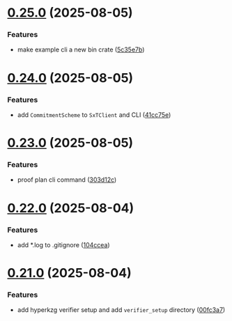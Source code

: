 # [0.25.0](https://github.com/spaceandtimefdn/sxt-proof-of-sql-sdk/compare/v0.24.0...v0.25.0) (2025-08-05)


### Features

* make example cli a new bin crate ([5c35e7b](https://github.com/spaceandtimefdn/sxt-proof-of-sql-sdk/commit/5c35e7b5f398598d3692206b67dd291c282f29d2))



# [0.24.0](https://github.com/spaceandtimefdn/sxt-proof-of-sql-sdk/compare/v0.23.0...v0.24.0) (2025-08-05)


### Features

* add `CommitmentScheme` to `SxTClient` and CLI ([41cc75e](https://github.com/spaceandtimefdn/sxt-proof-of-sql-sdk/commit/41cc75ee4fa73a23e06025adb4fa02c8dc76d259))



# [0.23.0](https://github.com/spaceandtimefdn/sxt-proof-of-sql-sdk/compare/v0.22.0...v0.23.0) (2025-08-05)


### Features

* proof plan cli command ([303d12c](https://github.com/spaceandtimefdn/sxt-proof-of-sql-sdk/commit/303d12c6202f09518a6744477bc7a52bba92c52e))



# [0.22.0](https://github.com/spaceandtimefdn/sxt-proof-of-sql-sdk/compare/v0.21.0...v0.22.0) (2025-08-04)


### Features

* add *.log to .gitignore ([104ccea](https://github.com/spaceandtimefdn/sxt-proof-of-sql-sdk/commit/104cceae9d8a6882d6fcfd0c6c79753d9710650d))



# [0.21.0](https://github.com/spaceandtimefdn/sxt-proof-of-sql-sdk/compare/v0.20.0...v0.21.0) (2025-08-04)


### Features

* add hyperkzg verifier setup and add `verifier_setup` directory ([00fc3a7](https://github.com/spaceandtimefdn/sxt-proof-of-sql-sdk/commit/00fc3a72d76b44128853815b7413f713e24186c4))



